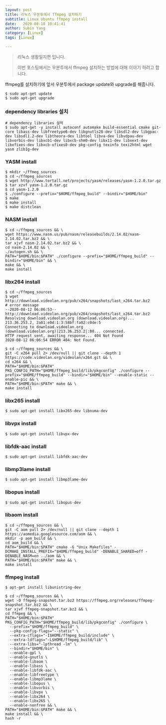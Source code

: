 ```yaml
---
layout: post
title: 리눅스 우분투에서 ffmpeg 설치하기
subtitle: Linux Ubuntu ffmpeg install
date:   2020-08-18 10:41:41
author: Subin Yang
category: [Linux]
tags: [Linux]

---
```






> 리눅스 생활일지편 입니다.
>
> 이번 포스팅에서는 우분투에서 ffmpeg 설치하는 방법에 대해 이야기 하려고 합니다.



ffmpeg를 설치하기에 앞서 우분투에서 package update와 upgrade를 해줍니다.



```shell
$ sudo apt-get update
$ sudo apt-get upgrade
```





<h3>dependency libraries 설치</h3>

```shell
# dependency libraries 설치
$ sudo apt-get -y install autoconf automake build-essential cmake git-core libass-dev libfreetype6-dev libgnutls28-dev libsdl2-dev libgpac-dev libsdl1.2-dev libtheora-dev libtool libva-dev libvdpau-dev libvorbis-dev libxcb1-dev libxcb-shm0-dev libx11-dev libxext-dev libxfixes-dev libxcb-xfixes0-dev pkg-config texinfo texi2html wget yasm zlib1g-dev

```



<h3>YASM install</h3>

```shell
$ mkdir ~/ffmeg_sources
$ cd ~/ffmpeg_sources
$ wget http://www.tortall.net/projects/yasm/releases/yasm-1.2.0.tar.gz
$ tar xzvf yasm-1.2.0.tar.gz
$ cd yasm-1.2.0
$ ./configure --prefix="$HOME/ffmpeg_build" --bindir="$HOME/bin"
$ make
$ make install
$ make distclean
```





<h3>NASM install</h3>

```shell
$ cd ~/ffmpeg_sources && \
wget https://www.nasm.us/pub/nasm/releasebuilds/2.14.02/nasm-2.14.02.tar.bz2 && \
tar xjvf nasm-2.14.02.tar.bz2 && \
cd nasm-2.14.02 && \
./autogen.sh && \
PATH="$HOME/bin:$PATH" ./configure --prefix="$HOME/ffmpeg_build" --bindir="$HOME/bin" && \
make && \
make install
```





<h3>libx264 install</h3>

```shell
$ cd ~/ffmpeg_sources
$ wget http://download.videolan.org/pub/x264/snapshots/last_x264.tar.bz2
# error message
--2020-08-12 06:06:53--  http://download.videolan.org/pub/x264/snapshots/last_x264.tar.bz2
Resolving download.videolan.org (download.videolan.org)... 213.36.253.2, 2a01:e0d:1:3:58bf:fa02:c0de:5
Connecting to download.videolan.org (download.videolan.org)|213.36.253.2|:80... connected.
HTTP request sent, awaiting response... 404 Not Found
2020-08-12 06:06:54 ERROR 404: Not Found.
```



```shell
$ cd ~/ffmpeg_sources && \
git -C x264 pull 2> /dev/null || git clone --depth 1 https://code.videolan.org/videolan/x264.git && \
cd x264 && \
PATH="$HOME/bin:$PATH" PKG_CONFIG_PATH="$HOME/ffmpeg_build/lib/pkgconfig" ./configure --prefix="$HOME/ffmpeg_build" --bindir="$HOME/bin" --enable-static --enable-pic && \
PATH="$HOME/bin:$PATH" make && \
make install
```



<h3>libx265 install</h3>

```shell
$ sudo apt-get install libx265-dev libnuma-dev
```



<h3>libvpx install</h3>

```shell
$ sudo apt-get install libvpx-dev
```



<h3>libfdk-aac install</h3>

```shell
$ sudo apt-get install libfdk-aac-dev
```



<h3>libmp3lame install</h3>

```shell
$ sudo apt-get install libmp3lame-dev
```



<h3>libopus install</h3>

```shell
$ sudo apt-get install libopus-dev
```



<h3>libaom install</h3>

```shell
$ cd ~/ffmpeg_sources && \
git -C aom pull 2> /dev/null || git clone --depth 1 https://aomedia.googlesource.com/aom && \
mkdir -p aom_build && \
cd aom_build && \
PATH="$HOME/bin:$PATH" cmake -G "Unix Makefiles" -DCMAKE_INSTALL_PREFIX="$HOME/ffmpeg_build" -DENABLE_SHARED=off -DENABLE_NASM=on ../aom && \
PATH="$HOME/bin:$PATH" make && \
make install
```





<h3>ffmpeg install</h3>

```shell
$ apt-get install libunistring-dev
```



```shell
$ cd ~/ffmpeg_sources && \
wget -O ffmpeg-snapshot.tar.bz2 https://ffmpeg.org/releases/ffmpeg-snapshot.tar.bz2 && \
tar xjvf ffmpeg-snapshot.tar.bz2 && \
cd ffmpeg && \
PATH="$HOME/bin:$PATH" PKG_CONFIG_PATH="$HOME/ffmpeg_build/lib/pkgconfig" ./configure \
  --prefix="$HOME/ffmpeg_build" \
  --pkg-config-flags="--static" \
  --extra-cflags="-I$HOME/ffmpeg_build/include" \
  --extra-ldflags="-L$HOME/ffmpeg_build/lib" \
  --extra-libs="-lpthread -lm" \
  --bindir="$HOME/bin" \
  --enable-gpl \
  --enable-gnutls \
  --enable-libaom \
  --enable-libass \
  --enable-libfdk-aac \
  --enable-libfreetype \
  --enable-libmp3lame \
  --enable-libopus \
  --enable-libvorbis \
  --enable-libvpx \
  --enable-libx264 \
  --enable-libx265 \
  --enable-nonfree && \
PATH="$HOME/bin:$PATH" make && \
make install && \
hash -r
```




